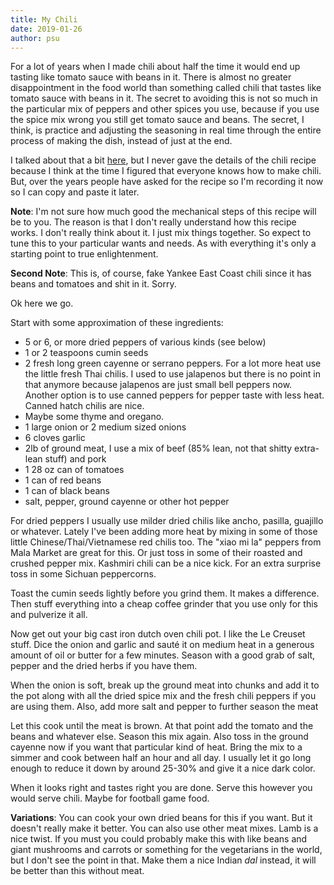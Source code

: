```yaml
---
title: My Chili
date: 2019-01-26
author: psu
---
```


For a lot of years when I made chili about half the time it would end up tasting like tomato sauce with beans in it. There is almost no greater disappointment in the food world than something called chili that tastes like tomato sauce with beans in it. The secret to avoiding this is not so much in the particular mix of peppers and other spices you use, because if you use the spice mix wrong you still get tomato sauce and beans. The secret, I think, is practice and adjusting the seasoning in real time through the entire process of making the dish, instead of just at the end.

I talked about that a bit <a href="/making-the-food-taste-like-the-food.html">here</a>, but I never gave the details of the chili recipe because I think at the time I figured that everyone knows how to make chili. But, over the years people have asked for the recipe so I'm recording it now so I can copy and paste it later.

**Note**: I'm not sure how much good the mechanical steps of this recipe will be to you. The reason is that I don't really understand how this recipe works. I don't really think about it. I just mix things together. So expect to tune this to your particular wants and needs. As with everything it's only a starting point to true enlightenment.

**Second Note**: This is, of course, fake Yankee East Coast chili since it has beans and tomatoes and shit in it. Sorry.

Ok here we go.

Start with some approximation of these ingredients:

* 5 or 6, or more dried peppers of various kinds (see below)
* 1 or 2 teaspoons cumin seeds
* 2 fresh long green cayenne or serrano peppers. For a lot more heat use the little fresh
  Thai chilis. I used to use jalapenos but there is no point in that anymore because
  jalapenos are just small bell peppers now. Another option is to use canned peppers for
  pepper taste with less heat. Canned hatch chilis are nice.
* Maybe some thyme and oregano.
* 1 large onion or 2 medium sized onions
* 6 cloves garlic
* 2lb of ground meat, I use a mix of beef (85% lean, not that shitty extra-lean stuff) and pork
* 1 28 oz can of tomatoes
* 1 can of red beans
* 1 can of black beans
* salt, pepper, ground cayenne or other hot pepper

For dried peppers I usually use milder dried chilis like ancho, pasilla, guajillo or
whatever. Lately I've been adding more heat by mixing in some of those little
Chinese/Thai/Vietnamese red chilis too. The "xiao mi la" peppers from Mala Market are
great for this. Or just toss in some of their roasted and crushed pepper mix. Kashmiri
chili can be a nice kick. For an extra surprise toss in some Sichuan peppercorns.

Toast the cumin seeds lightly before you grind them. It makes a difference. Then stuff
everything into a cheap coffee grinder that you use only for this and pulverize it all.

Now get out your big cast iron dutch oven chili pot. I like the Le Creuset stuff. Dice the onion and garlic and sauté it on medium heat in a generous amount of oil or butter for a few minutes. Season with a good grab of salt, pepper and the dried herbs if you have them. 

When the onion is soft, break up the ground meat into chunks and add it to the pot along with all the dried spice mix and the fresh chili peppers if you are using them. Also, add more salt and pepper to further season the meat

Let this cook until the meat is brown. At that point add the tomato and the beans and whatever else. Season this mix again. Also toss in the ground cayenne now if you want that particular kind of heat. Bring the mix to a simmer and cook between half an hour and all day. I usually let it go long enough to reduce it down by around 25-30% and give it a nice dark color.

When it looks right and tastes right you are done. Serve this however you would serve chili. Maybe for football game food.

**Variations**: You can cook your own dried beans for this if you want. But it doesn't really make it better. You can also use other meat mixes. Lamb is a nice twist. If you must you could probably make this with like beans and giant mushrooms and carrots or something for the vegetarians in the world, but I don't see the point in that. Make them a nice Indian *dal* instead, it will be better than this without meat.


